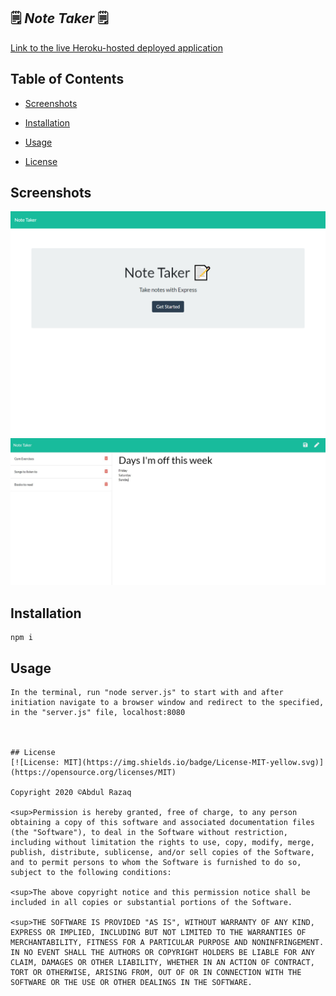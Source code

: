## 🗒 _Note Taker_ 🗒 ## 

[Link to the live Heroku-hosted deployed application](https://notetaker-abdul-razaq.herokuapp.com/)

## Table of Contents
* [Screenshots](#screenshots)

* [Installation](#installation)

* [Usage](#usage)

* [License](#license)

## Screenshots
![screenshot2](./Assets/Images/screenshot-2.png)
![screenshot1](./Assets/Images/screenshot-1.png)



## Installation 
```
npm i 
```

## Usage 
```
In the terminal, run "node server.js" to start with and after initiation navigate to a browser window and redirect to the specified, in the "server.js" file, localhost:8080



## License
[![License: MIT](https://img.shields.io/badge/License-MIT-yellow.svg)](https://opensource.org/licenses/MIT)

Copyright 2020 ©Abdul Razaq

<sup>Permission is hereby granted, free of charge, to any person obtaining a copy of this software and associated documentation files (the "Software"), to deal in the Software without restriction, including without limitation the rights to use, copy, modify, merge, publish, distribute, sublicense, and/or sell copies of the Software, and to permit persons to whom the Software is furnished to do so, subject to the following conditions:
  
<sup>The above copyright notice and this permission notice shall be included in all copies or substantial portions of the Software.
  
<sup>THE SOFTWARE IS PROVIDED "AS IS", WITHOUT WARRANTY OF ANY KIND, EXPRESS OR IMPLIED, INCLUDING BUT NOT LIMITED TO THE WARRANTIES OF MERCHANTABILITY, FITNESS FOR A PARTICULAR PURPOSE AND NONINFRINGEMENT. IN NO EVENT SHALL THE AUTHORS OR COPYRIGHT HOLDERS BE LIABLE FOR ANY CLAIM, DAMAGES OR OTHER LIABILITY, WHETHER IN AN ACTION OF CONTRACT, TORT OR OTHERWISE, ARISING FROM, OUT OF OR IN CONNECTION WITH THE SOFTWARE OR THE USE OR OTHER DEALINGS IN THE SOFTWARE.


